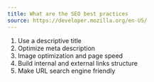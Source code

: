 ```yaml
---
title: What are the SEO best practices
source: https://developer.mozilla.org/en-US/
---
```


1. Use a descriptive title
2. Optimize meta description
3. Image optimization and page speed
4. Build internal and external links structure
5. Make URL search engine friendly
